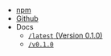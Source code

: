 * [npm](https://npmjs.org/package/creamcrop)
* [Github](https://github.com/creamcropdev/creamcrop)
* Docs
    * [`/latest` (Version 0.1.0)](/latest/)
    * [`/v0.1.0`](/v0.1.0/)